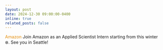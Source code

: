 ```yaml
---
layout: post
date: 2024-12-30 09:00:00-0400
inline: true
related_posts: false
---
```


<span style="color:rgb(227, 142, 14)"><i class="fab fa-amazon"></i> Amazon</span> Join Amazon as an Applied Scientist Intern starting from this winter :snowflake:. See you in Seattle! 
